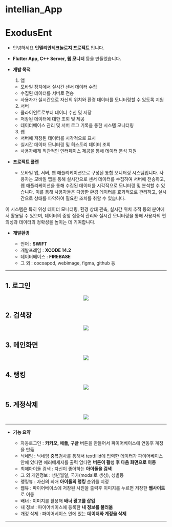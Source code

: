 # intellian_App

# ExodusEnt

* 안녕하세요 __인텔리안테크놀로지 프로젝트__ 입니다.   
* __Flutter App, C++ Server, 웹 모니터__ 등을 만들었습니다.

* __개발 목적__
  1. 앱
    * 모바일 장치에서 실시간 센서 데이터 수집
    * 수집된 데이터를 서버로 전송
    * 사용자가 실시간으로 자신의 위치와 환경 데이터를 모니터링할 수 있도록 지원
  2. 서버
    * 클라이언트로부터 데이터 수신 및 저장
    * 저장된 데이터에 대한 조회 및 제공
    * 데이터베이스 관리 및 서버 로그 기록을 통한 시스템 모니터링
  3. 웹
    * 서버에 저장된 데이터를 시각적으로 표시
    * 실시간 데이터 모니터링 및 히스토리 데이터 조회
    * 사용자에게 직관적인 인터페이스 제공을 통해 데이터 분석 지원

* __프로젝트 플랜__
  * 모바일 앱, 서버, 웹 애플리케이션으로 구성된 통합 모니터링 시스템입니다. 사용자는 모바일 앱을 통해 실시간으로 센서 데이터를 수집하여 서버에 전송하고, 웹 애플리케이션을 통해 수집된 데이터를 시각적으로 모니터링 및 분석할 수 있습니다. 이를 통해 사용자들은 다양한 환경 데이터를 효과적으로 관리하고, 실시간으로 상태를 파악하여 필요한 조치를 취할 수 있습니다.

이 시스템은 특히 위성 데이터 모니터링, 환경 상태 관측, 실시간 위치 추적 등의 분야에서 활용될 수 있으며, 데이터의 중앙 집중식 관리와 실시간 모니터링을 통해 사용자의 편의성과 데이터의 정확성을 높이는 데 기여합니다.

* __개발환경__
   
  * 언어 : __SWIFT__
  * 개발프레임 : __XCODE 14.2__
  * 데이터베이스 : __FIREBASE__
  * 그 외 : cocoapod, webimage, figma, github 등
--------------------------------

 ## 1. 로그인


<p align="center" />
    <img src="https://user-images.githubusercontent.com/76840242/210713216-7152f2e8-9b42-4e69-974f-5a244a1f6b91.gif"/>
    
</p> 

## 2. 검색창


<p align="center" />
    <img src="https://user-images.githubusercontent.com/76840242/210714254-9d945606-bb88-499a-9453-1776c8b46be0.gif"/>
</p> 


## 3. 메인화면


<p align="center" />
    <img src="https://user-images.githubusercontent.com/76840242/210716830-7780653a-7424-41a4-b6d4-fda10b0578cb.gif"/>
</p> 



## 4. 랭킹

<p align="center" />
    <img src="https://user-images.githubusercontent.com/76840242/210717179-55d932b2-d754-44bd-a7c5-4f57e01cfe73.gif"/>
</p> 

## 5. 계정삭제

<p align="center" />
    <img src="https://user-images.githubusercontent.com/76840242/210717407-4680bfd9-73d7-4cb1-887f-924d32a883ea.gif"/>
</p> 

----------------------------------------

* __기능 요약__

  * 자동로그인 : __카카오, 애플, 구글__ 버튼을 만들어서 파이어베이스에 연동후 계정을 만듦
  * 닉네임 : 닉네임 중복검사를 통해서 textfilid에 입력한 데이터가 파이어베이스 안에 있다면 에러메세지를 출력 없다면 __버튼이 활성 후 다음 화면으로 이동__
  * 최애아이돌 검색 : 자신이 좋아하는 __아이돌을 검색__ 
  * 그 외 개인정보 : 생년월일, 국가(modal로 생성), 성별등
  * 랭킹뷰 : 자신의 최애 __아이돌의 랭킹__ 순위를 지정
  * 웹뷰 : 파이어베이스에 저장된 사진을 출력후 이미지를 누르면 저장한 __웹사이트__ 로 이동
  * 배너 : 이미지를 활용해 __배너 광고를 삽입__
  * 내 정보 : 파이어베이스에 등록한 __내 정보를 불러옮__
  * 개정 삭제 : 파이어베이스 안에 있는 __데이터와 계정을 삭제__

-----------------------------------------

  

